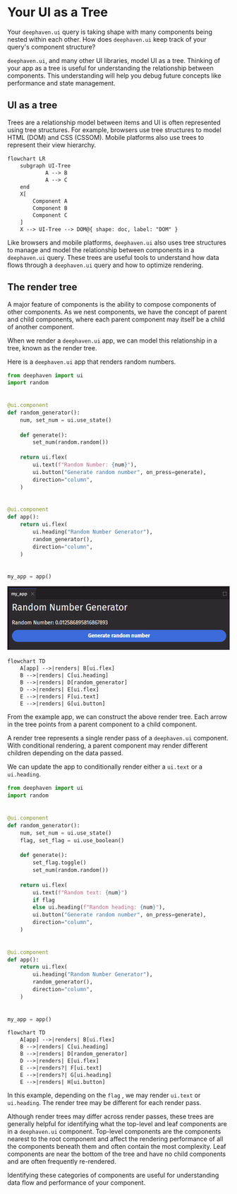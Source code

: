 # Your UI as a Tree

Your `deephaven.ui` query is taking shape with many components being nested within each other. How does `deephaven.ui` keep track of your query's component structure?

`deephaven.ui`, and many other UI libraries, model UI as a tree. Thinking of your app as a tree is useful for understanding the relationship between components. This understanding will help you debug future concepts like performance and state management.

## UI as a tree

Trees are a relationship model between items and UI is often represented using tree structures. For example, browsers use tree structures to model HTML (DOM) and CSS (CSSOM). Mobile platforms also use trees to represent their view hierarchy.

```mermaid
flowchart LR
    subgraph UI-Tree
            A --> B
            A --> C
    end
    X[
        Component A
        Component B
        Component C
    ]
    X --> UI-Tree --> DOM@{ shape: doc, label: "DOM" }
```

Like browsers and mobile platforms, `deephaven.ui` also uses tree structures to manage and model the relationship between components in a `deephaven.ui` query. These trees are useful tools to understand how data flows through a `deephaven.ui` query and how to optimize rendering.

## The render tree

A major feature of components is the ability to compose components of other components. As we nest components, we have the concept of parent and child components, where each parent component may itself be a child of another component.

When we render a `deephaven.ui` app, we can model this relationship in a tree, known as the render tree.

Here is a `deephaven.ui` app that renders random numbers.

```python
from deephaven import ui
import random


@ui.component
def random_generator():
    num, set_num = ui.use_state()

    def generate():
        set_num(random.random())

    return ui.flex(
        ui.text(f"Random Number: {num}"),
        ui.button("Generate random number", on_press=generate),
        direction="column",
    )


@ui.component
def app():
    return ui.flex(
        ui.heading("Random Number Generator"),
        random_generator(),
        direction="column",
    )


my_app = app()
```

![my_app](../_assets/your-ui-as-a-tree1.png)

```mermaid
flowchart TD
    A[app] -->|renders| B[ui.flex]
    B -->|renders| C[ui.heading]
    B -->|renders| D[random_generator]
    D -->|renders| E[ui.flex]
    E -->|renders| F[ui.text]
    E -->|renders| G[ui.button]
```

From the example app, we can construct the above render tree. Each arrow in the tree points from a parent component to a child component.

A render tree represents a single render pass of a `deephaven.ui` component. With conditional rendering, a parent component may render different children depending on the data passed.

We can update the app to conditionally render either a `ui.text` or a `ui.heading`.

```python
from deephaven import ui
import random


@ui.component
def random_generator():
    num, set_num = ui.use_state()
    flag, set_flag = ui.use_boolean()

    def generate():
        set_flag.toggle()
        set_num(random.random())

    return ui.flex(
        ui.text(f"Random text: {num}")
        if flag
        else ui.heading(f"Random heading: {num}"),
        ui.button("Generate random number", on_press=generate),
        direction="column",
    )


@ui.component
def app():
    return ui.flex(
        ui.heading("Random Number Generator"),
        random_generator(),
        direction="column",
    )


my_app = app()
```

```mermaid
flowchart TD
    A[app] -->|renders| B[ui.flex]
    B -->|renders| C[ui.heading]
    B -->|renders| D[random_generator]
    D -->|renders| E[ui.flex]
    E -->|renders?| F[ui.text]
    E -->|renders?| G[ui.heading]
    E -->|renders| H[ui.button]
```

In this example, depending on the `flag` , we may render `ui.text` or `ui.heading`. The render tree may be different for each render pass.

Although render trees may differ across render passes, these trees are generally helpful for identifying what the top-level and leaf components are in a `deephaven.ui` component. Top-level components are the components nearest to the root component and affect the rendering performance of all the components beneath them and often contain the most complexity. Leaf components are near the bottom of the tree and have no child components and are often frequently re-rendered.

Identifying these categories of components are useful for understanding data flow and performance of your component.
